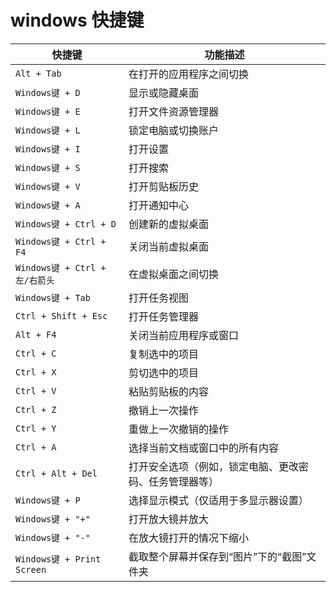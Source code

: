 # windows 快捷键


| 快捷键                  | 功能描述                                   |
|-----------------------|------------------------------------------|
| `Alt + Tab`           | 在打开的应用程序之间切换                        |
| `Windows键 + D`       | 显示或隐藏桌面                               |
| `Windows键 + E`       | 打开文件资源管理器                           |
| `Windows键 + L`       | 锁定电脑或切换账户                           |
| `Windows键 + I`       | 打开设置                                   |
| `Windows键 + S`       | 打开搜索                                   |
| `Windows键 + V`       | 打开剪贴板历史                               |
| `Windows键 + A`       | 打开通知中心                               |
| `Windows键 + Ctrl + D`| 创建新的虚拟桌面                           |
| `Windows键 + Ctrl + F4`| 关闭当前虚拟桌面                           |
| `Windows键 + Ctrl + 左/右箭头`| 在虚拟桌面之间切换                   |
| `Windows键 + Tab`     | 打开任务视图                               |
| `Ctrl + Shift + Esc`  | 打开任务管理器                             |
| `Alt + F4`            | 关闭当前应用程序或窗口                       |
| `Ctrl + C`            | 复制选中的项目                             |
| `Ctrl + X`            | 剪切选中的项目                             |
| `Ctrl + V`            | 粘贴剪贴板的内容                           |
| `Ctrl + Z`            | 撤销上一次操作                             |
| `Ctrl + Y`            | 重做上一次撤销的操作                       |
| `Ctrl + A`            | 选择当前文档或窗口中的所有内容               |
| `Ctrl + Alt + Del`    | 打开安全选项（例如，锁定电脑、更改密码、任务管理器等）|
| `Windows键 + P`       | 选择显示模式（仅适用于多显示器设置）         |
| `Windows键 + "+"`     | 打开放大镜并放大                           |
| `Windows键 + "-"`     | 在放大镜打开的情况下缩小                    |
| `Windows键 + Print Screen`| 截取整个屏幕并保存到“图片”下的“截图”文件夹 |

<!--stackedit_data:
eyJoaXN0b3J5IjpbLTExMDg4MzE2NjldfQ==
-->